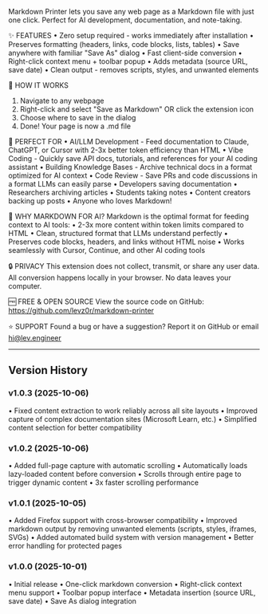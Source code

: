 Markdown Printer lets you save any web page as a Markdown file with just one click. Perfect for AI development, documentation, and note-taking.

✨ FEATURES
• Zero setup required - works immediately after installation
• Preserves formatting (headers, links, code blocks, lists, tables)
• Save anywhere with familiar "Save As" dialog
• Fast client-side conversion
• Right-click context menu + toolbar popup
• Adds metadata (source URL, save date)
• Clean output - removes scripts, styles, and unwanted elements

🎯 HOW IT WORKS

1. Navigate to any webpage
2. Right-click and select "Save as Markdown" OR click the extension icon
3. Choose where to save in the dialog
4. Done! Your page is now a .md file

📝 PERFECT FOR
• AI/LLM Development - Feed documentation to Claude, ChatGPT, or Cursor with 2-3x better token efficiency than HTML
• Vibe Coding - Quickly save API docs, tutorials, and references for your AI coding assistant
• Building Knowledge Bases - Archive technical docs in a format optimized for AI context
• Code Review - Save PRs and code discussions in a format LLMs can easily parse
• Developers saving documentation
• Researchers archiving articles
• Students taking notes
• Content creators backing up posts
• Anyone who loves Markdown!

🤖 WHY MARKDOWN FOR AI?
Markdown is the optimal format for feeding context to AI tools:
• 2-3x more content within token limits compared to HTML
• Clean, structured format that LLMs understand perfectly
• Preserves code blocks, headers, and links without HTML noise
• Works seamlessly with Cursor, Continue, and other AI coding tools

🔒 PRIVACY
This extension does not collect, transmit, or share any user data. All conversion happens locally in your browser. No data leaves your computer.

🆓 FREE & OPEN SOURCE
View the source code on GitHub: https://github.com/levz0r/markdown-printer

⭐ SUPPORT
Found a bug or have a suggestion? Report it on GitHub or email hi@lev.engineer

---

## Version History

### v1.0.3 (2025-10-06)

• Fixed content extraction to work reliably across all site layouts
• Improved capture of complex documentation sites (Microsoft Learn, etc.)
• Simplified content selection for better compatibility

### v1.0.2 (2025-10-06)

• Added full-page capture with automatic scrolling
• Automatically loads lazy-loaded content before conversion
• Scrolls through entire page to trigger dynamic content
• 3x faster scrolling performance

### v1.0.1 (2025-10-05)

• Added Firefox support with cross-browser compatibility
• Improved markdown output by removing unwanted elements (scripts, styles, iframes, SVGs)
• Added automated build system with version management
• Better error handling for protected pages

### v1.0.0 (2025-10-01)

• Initial release
• One-click markdown conversion
• Right-click context menu support
• Toolbar popup interface
• Metadata insertion (source URL, save date)
• Save As dialog integration
